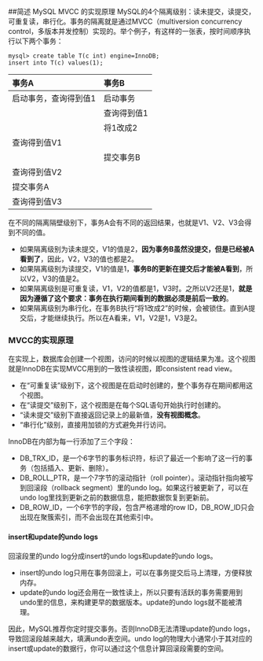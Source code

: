 ##简述 MySQL MVCC 的实现原理
MySQL的4个隔离级别：读未提交，读提交，可重复读，串行化。事务的隔离就是通过MVCC（multiversion concurrency control，多版本并发控制）实现的。举个例子，有这样的一张表，按时间顺序执行以下两个事务：

```
mysql> create table T(c int) engine=InnoDB;
insert into T(c) values(1);
```

|事务A|事务B|
|:--|:--|
|启动事务，查询得到值1|启动事务|
||查询得到值1|
||将1改成2|
|查询得到值V1||
||提交事务B|
|查询得到值V2||
|提交事务A||
|查询得到值V3||

在不同的隔离隔壁级别下，事务A会有不同的返回结果，也就是V1、V2、V3会得到不同的值。

- 如果隔离级别为读未提交，V1的值是2，**因为事务B虽然没提交，但是已经被A看到了**，因此，V2，V3的值也都是2。
- 如果隔离级别为读提交，V1的值是1，**事务B的更新在提交后才能被A看到**，所以V2，V3的值是2。
- 如果隔离级别是可重复读，V1，V2的值都是1，V3时。之所以V2还是1，**就是因为遵循了这个要求：事务在执行期间看到的数据必须是前后一致的**。
- 如果隔离级别为串行化，在事务B执行“将1改成2”的时候，会被锁住。直到A提交后，才能继续执行。所以在A看来，V1，V2是1，V3是2。

### MVCC的实现原理
在实现上，数据库会创建一个视图，访问的时候以视图的逻辑结果为准。这个视图就是InnoDB在实现MVCC用到的一致性读视图，即consistent read view。

- 在“可重复读”级别下，这个视图是在启动时创建的，整个事务存在期间都用这个视图。
- 在“读提交”级别下，这个视图是在每个SQL语句开始执行时创建的。
- “读未提交”级别下直接返回记录上的最新值，**没有视图概念**。
- “串行化”级别，直接用加锁的方式避免并行访问。

InnoDB在内部为每一行添加了三个字段：

- DB_TRX_ID，是一个6字节的事务标识符，标识了最近一个影响了这一行的事务（包括插入、更新、删除）。
- DB_ROLL_PTR，是一个7字节的滚动指针（roll pointer）。滚动指针指向被写到回滚段（rollback segment）里的undo log。如果这行被更新了，可以在undo log里找到更新之前的数据信息，能把数据恢复到更新前。
- DB_ROW_ID，一个6字节的字段，包含严格递增的row ID，DB_ROW_ID只会出现在聚簇索引，而不会出现在其他索引中。

#### insert和update的undo logs
回滚段里的undo log分成insert的undo logs和update的undo logs。

- insert的undo log只用在事务回滚上，可以在事务提交后马上清理，方便释放内存。
- update的undo log还会用在一致性读上，所以只要有活跃的事务需要用到undo里的信息，来构建更早的数据版本。update的undo logs就不能被清理。

因此，MySQL推荐你定时提交事务。否则InnoDB无法清理update的undo logs，导致回滚段越来越大，填满undo表空间。undo log的物理大小通常小于其对应的insert或update的数据行，你可以通过这个信息计算回滚段需要的空间。